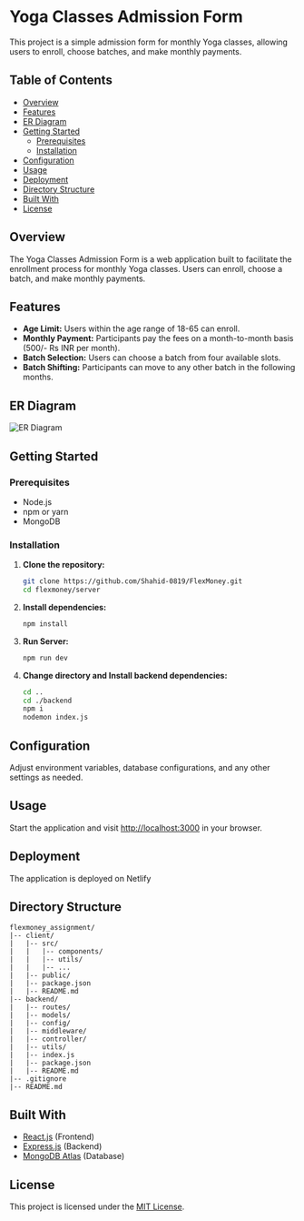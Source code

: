 
# Yoga Classes Admission Form

This project is a simple admission form for monthly Yoga classes, allowing users to enroll, choose batches, and make monthly payments.

## Table of Contents

- [Overview](#overview)
- [Features](#features)
- [ER Diagram](#er-diagram)
- [Getting Started](#getting-started)
  - [Prerequisites](#prerequisites)
  - [Installation](#installation)
- [Configuration](#configuration)
- [Usage](#usage)
- [Deployment](#deployment)
- [Directory Structure](#directory-structure)
- [Built With](#built-with)
- [License](#license)

## Overview

The Yoga Classes Admission Form is a web application built to facilitate the enrollment process for monthly Yoga classes. Users can enroll, choose a batch, and make monthly payments.

## Features

- **Age Limit:** Users within the age range of 18-65 can enroll.
- **Monthly Payment:** Participants pay the fees on a month-to-month basis (500/- Rs INR per month).
- **Batch Selection:** Users can choose a batch from four available slots.
- **Batch Shifting:** Participants can move to any other batch in the following months.

## ER Diagram
![ER Diagram](https://github.com/Shahid-0819/FlexMoney/blob/main/ERDiagram.jpeg)

## Getting Started

### Prerequisites

- Node.js
- npm or yarn
- MongoDB

### Installation

1. **Clone the repository:**

   ```bash
   git clone https://github.com/Shahid-0819/FlexMoney.git
   cd flexmoney/server
   ```

2. **Install dependencies:**

   ```bash
   npm install
   ```

3. **Run Server:**

   ```bash
   npm run dev
   ```

4. **Change directory and Install backend dependencies:**

   ```bash
   cd ..
   cd ./backend
   npm i
   nodemon index.js
   ```

## Configuration

Adjust environment variables, database configurations, and any other settings as needed.

## Usage

Start the application and visit [http://localhost:3000](http://localhost:3000) in your browser.

## Deployment

The application is deployed on Netlify

## Directory Structure

```plaintext
flexmoney_assignment/
|-- client/
|   |-- src/
|   |   |-- components/
|   |   |-- utils/
|   |   |-- ...
|   |-- public/
|   |-- package.json
|   |-- README.md
|-- backend/
|   |-- routes/
|   |-- models/
|   |-- config/
|   |-- middleware/
|   |-- controller/
|   |-- utils/
|   |-- index.js
|   |-- package.json
|   |-- README.md
|-- .gitignore
|-- README.md
```

## Built With

- [React.js](https://react.dev/) (Frontend)
- [Express.js](https://expressjs.com/) (Backend)
- [MongoDB Atlas](https://www.mongodb.com/cloud/atlas) (Database)

## License

This project is licensed under the [MIT License](LICENSE).